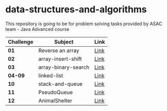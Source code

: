 
# data-structures-and-algorithms
This repository is going to be for problem solving tasks provided by ASAC team - Java Advanced course 


| Challenge | Subject             | Link                                                                                                           |
|-----------|---------------------|----------------------------------------------------------------------------------------------------------------|
| **01**    | Reverse an array    | [Link](https://baraahabusara.github.io/data-structures-and-algorithms/array-reverse/array-reverse)             |
| **02**    | array-insert-shift  | [Link](https://baraahabusara.github.io/data-structures-and-algorithms/array-insert-shift/array-insert-shift)   |
| **03**    | array-binary-search | [Link](https://baraahabusara.github.io/data-structures-and-algorithms/array-binary-search/array-binary-search) |
| **04-09** | linked-list         | [Link](https://baraahabusara.github.io/data-structures-and-algorithms/linked-list/linked-list)                 |
| **10**    | stack-and-queue     | [Link](https://baraahabusara.github.io/data-structures-and-algorithms/stack-and-queue/stack-and-queue)         |
| **11**    | PseudoQueue         | [Link](https://baraahabusara.github.io/data-structures-and-algorithms/stack-and-queue/%20PseudoQueue)          |
| **12**    | AnimalShelter       | [Link](https://baraahabusara.github.io/data-structures-and-algorithms/stack-and-queue/AnimalShelter)           |

